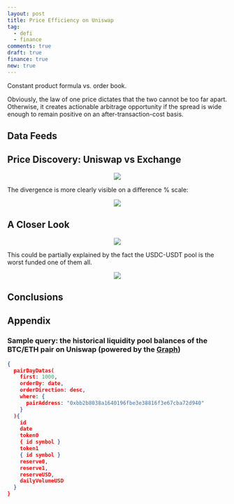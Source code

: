 ```yaml
---
layout: post
title: Price Efficiency on Uniswap
tag:
  - defi
  - finance
comments: true
draft: true
finance: true
new: true
---
```

Constant product formula vs. order book.

Obviously, the law of one price dictates that the two cannot be too far apart. Otherwise, it creates actionable arbitrage opportunity if the spread is wide enough to remain positive on an after-transaction-cost basis.

## Data Feeds

## Price Discovery: Uniswap vs Exchange

<div align="center">
  <img src="https://shawenyao.github.io/R/output/uniswap_vs_exchange/plot1_uniswap_vs_exchange.png" />
</div>

The divergence is more clearly visible on a difference % scale:

<div align="center">
  <img src="https://shawenyao.github.io/R/output/uniswap_vs_exchange/plot2_uniswap_vs_exchange_diff.png" />
</div>

## A Closer Look

<div align="center">
  <img src="https://shawenyao.github.io/R/output/uniswap_vs_exchange/plot3_uniswap_vs_exchange_distribution.png" />
</div>

This could be partially explained by the fact the USDC-USDT pool is the worst funded one of them all.

<div align="center">
  <img src="https://shawenyao.github.io/R/output/uniswap_vs_exchange/plot4_uniswap_vs_exchange_reserve.png" />
</div>

## Conclusions

## Appendix

### Sample query: the historical liquidity pool balances of the BTC/ETH pair on Uniswap (powered by the [Graph](https://thegraph.com/explorer/subgraph/uniswap/uniswap-v2))
```json
{
  pairDayDatas(
    first: 1000,
  	orderBy: date, 
    orderDirection: desc, 
    where: { 
      pairAddress: "0xbb2b8038a1640196fbe3e38816f3e67cba72d940"
    }
  ){
    id 
    date 
    token0
    { id symbol } 
    token1
    { id symbol } 
    reserve0,
    reserve1,
    reserveUSD,
    dailyVolumeUSD
  } 
}
```
